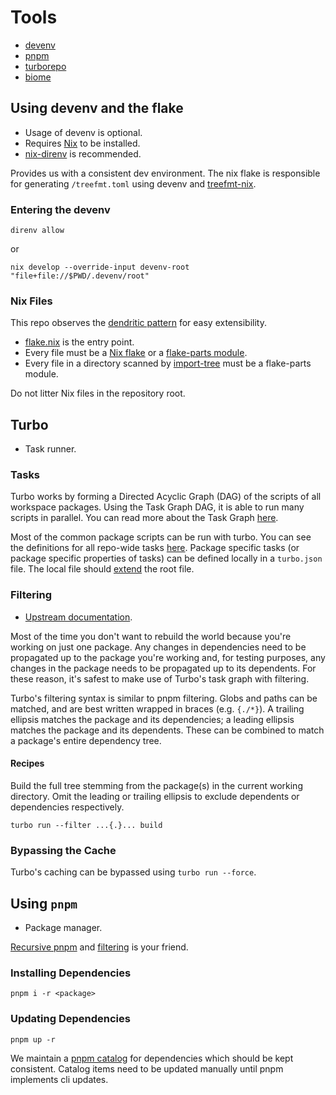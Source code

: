 # Tools

- [devenv](https://devenv.sh/)
- [pnpm](https://pnpm.io/)
- [turborepo](https://turborepo.com/)
- [biome](https://biomejs.dev/)

## Using devenv and the flake

- Usage of devenv is optional.
- Requires [Nix](https://nixos.org/) to be installed.
- [nix-direnv](https://github.com/nix-community/nix-direnv) is recommended.

Provides us with a consistent dev environment. The nix flake is responsible for generating
`/treefmt.toml` using devenv and [treefmt-nix](https://github.com/numtide/treefmt-nix).

### Entering the devenv

```
direnv allow
```

or

```
nix develop --override-input devenv-root "file+file://$PWD/.devenv/root"
```

### Nix Files

This repo observes the [dendritic pattern](https://github.com/mightyiam/dendritic) for easy extensibility.

- [flake.nix](flake.nix) is the entry point.
- Every file must be a [Nix flake](https://wiki.nixos.org/wiki/Flakes) or a [flake-parts
  module](https://flake.parts/module-arguments.html).
- Every file in a directory scanned by [import-tree](https://github.com/vic/import-tree) must be a
  flake-parts module.

Do not litter Nix files in the repository root.

## Turbo

- Task runner.

### Tasks

Turbo works by forming a Directed Acyclic Graph (DAG) of the scripts of all workspace packages.
Using the Task Graph DAG, it is able to run many scripts in parallel. You can read more about the
Task Graph [here](https://turborepo.com/docs/core-concepts/package-and-task-graph).

Most of the common package scripts can be run with turbo. You can see the definitions for all repo-wide tasks [here](turbo.json). Package specific tasks (or package specific properties of tasks) can be defined locally in a `turbo.json` file. The local file should [extend](https://turborepo.com/docs/reference/configuration#extends) the root file.

### Filtering

- [Upstream documentation](https://turborepo.com/docs/crafting-your-repository/running-tasks#using-filters).

Most of the time you don't want to rebuild the world because you're working on just one package. Any
changes in dependencies need to be propagated up to the package you're working and, for testing
purposes, any changes in the package needs to be propagated up to its dependents. For these reason,
it's safest to make use of Turbo's task graph with filtering.

Turbo's filtering syntax is similar to pnpm filtering. Globs and paths can be matched, and are best
written wrapped in braces (e.g. `{./*}`). A trailing ellipsis matches the package and its
dependencies; a leading ellipsis matches the package and its dependents. These can be combined to
match a package's entire dependency tree.

#### Recipes

Build the full tree stemming from the package(s) in the current working directory. Omit the leading or trailing ellipsis to exclude dependents or dependencies respectively.

```
turbo run --filter ...{.}... build
```

### Bypassing the Cache

Turbo's caching can be bypassed using `turbo run --force`.

## Using `pnpm`

- Package manager.

[Recursive pnpm](https://pnpm.io/cli/recursive) and [filtering](https://pnpm.io/filtering) is your
friend.

### Installing Dependencies

```
pnpm i -r <package>
```

### Updating Dependencies

```
pnpm up -r
```

We maintain a [pnpm catalog](https://pnpm.io/catalogs) for dependencies which should be kept
consistent. Catalog items need to be updated manually until pnpm implements cli updates.
